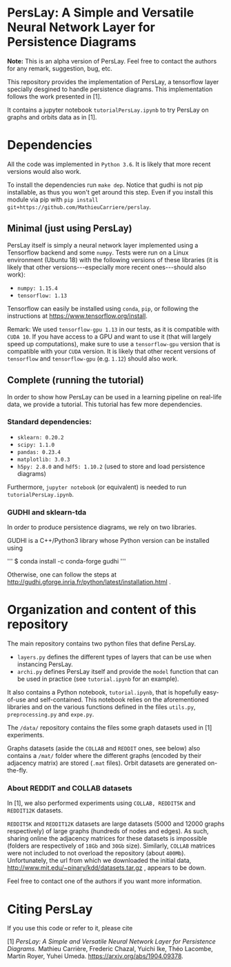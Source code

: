 # PersLay: A Simple and Versatile Neural Network Layer for Persistence Diagrams

**Note:** This is an alpha version of PersLay.
Feel free to contact the authors for any remark, suggestion, bug, etc.

This repository provides the implementation of PersLay, a tensorflow
layer specially desgined to handle persistence diagrams.
This implementation follows the work presented in [1].

It contains a jupyter notebook `tutorialPersLay.ipynb` to try PersLay on graphs and orbits data as in [1].

# Dependencies

All the code was implemented in `Python 3.6`.
It is likely that more recent versions would also work.

To install the dependencies run `make dep`. Notice that
gudhi is not pip installable, as thus you won't get around this step. Even if you
install this module via pip
with `pip install git+https://github.com/MathieuCarriere/perslay`.

## Minimal (just using PersLay)

PersLay itself is simply a neural network layer implemented
using a Tensorflow backend and some `numpy`.
Tests were run on a Linux environment (Ubuntu 18) with the following versions of these libraries
(it is likely that other versions---especially more recent ones---should also work):

- `numpy: 1.15.4`
- `tensorflow: 1.13`

Tensorflow can easily be installed using `conda`, `pip`, or following the instructions at https://www.tensorflow.org/install.

Remark: We used `tensorflow-gpu 1.13` in our tests, as it is compatible with `CUDA 10`. If you have access to a GPU and want to use it (that will largely speed up computations), make sure to use a `tensorflow-gpu` version that is compatible with your `CUDA` version. It is likely that other recent versions of `tensorflow` and `tensorflow-gpu` (e.g. `1.12`) should also work.

## Complete (running the tutorial)

In order to show how PersLay can be used in a learning pipeline on real-life data, we provide a tutorial.
This tutorial has few more dependencies.

### Standard dependencies:

- `sklearn: 0.20.2`
- `scipy: 1.1.0`
- `pandas: 0.23.4`
- `matplotlib: 3.0.3`
- `h5py: 2.8.0` and `hdf5: 1.10.2` (used to store and load persistence diagrams)

Furthermore, `jupyter notebook` (or equivalent) is needed to run `tutorialPersLay.ipynb`.

### GUDHI and sklearn-tda

In order to produce persistence diagrams, we rely on two libraries.

GUDHI is a C++/Python3 library whose Python version can be installed using

'''
$ conda install -c conda-forge gudhi
'''

Otherwise, one can follow the steps at http://gudhi.gforge.inria.fr/python/latest/installation.html .

<!--An additional required package is the `sklearn-tda` package provided at https://github.com/MathieuCarriere/sklearn_tda .
To install this package, run the following instructions in a terminal:

'''
	$ git clone https://github.com/MathieuCarriere/sklearn_tda
	$ cd sklearn_tda
	$ (sudo) pip install .
'''-->

# Organization and content of this repository

The main repository contains two python files that define PersLay.

- `layers.py` defines the different types of layers that can be use when instancing PersLay.
- `archi.py` defines PersLay itself and provide the `model` function that can be used in practice
  (see `tutorial.ipynb` for an example).

It also contains a Python notebook, `tutorial.ipynb`, that is hopefully easy-of-use and self-contained.
This notebook relies on the aforementioned libraries and on the various functions defined in the files `utils.py`, `preprocessing.py` and `expe.py`.

The `/data/` repository contains the files some graph datasets used in [1] experiments.

<!--Each sub-repository `DATASET` contains a `.conf` file.-->

Graphs datasets (aside the `COLLAB` and `REDDIT` ones, see below) also contains a `/mat/` folder where the different graphs
(encoded by their adjacency matrix) are stored (`.mat` files).
Orbit datasets are generated on-the-fly.

### About REDDIT and COLLAB datasets

In [1], we also performed experiments using `COLLAB, REDDIT5K` and `REDDIT12K` datasets.

`REDDIT5K` and `REDDIT12K` datasets are large datasets (5000 and 12000 graphs respectively)
of large graphs (hundreds of nodes and edges).
As such, sharing online the adjacency matrices for these datasets is impossible
(folders are respectively of `18Gb` and `30Gb` size).
Similarly, `COLLAB` matrices were not included to not overload the repository (about `400Mb`).
Unfortunately, the url from which we downloaded the initial data, http://www.mit.edu/~pinary/kdd/datasets.tar.gz , appears to be down.

Feel free to contact one of the authors if you want more information.

# Citing PersLay

If you use this code or refer to it, please cite

[1] _PersLay: A Simple and Versatile Neural Network Layer for Persistence Diagrams._
Mathieu Carrière, Frederic Chazal, Yuichi Ike, Théo Lacombe, Martin Royer, Yuhei Umeda.
https://arxiv.org/abs/1904.09378.
